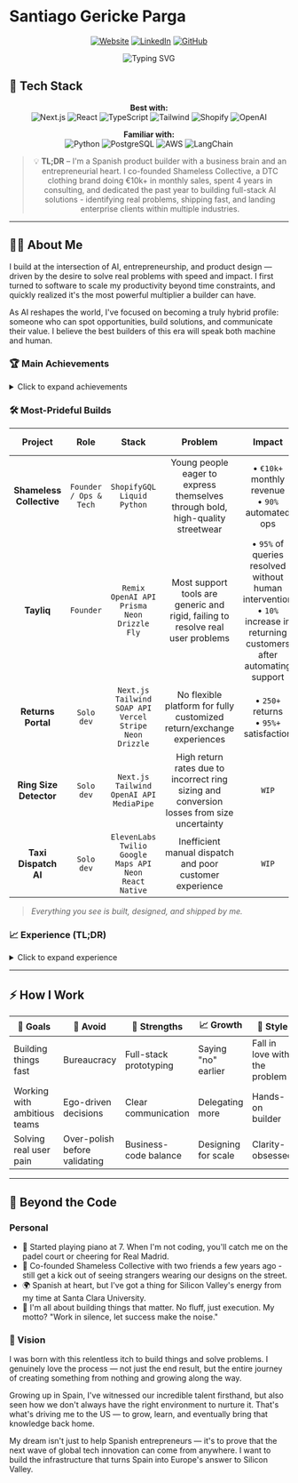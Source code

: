 # Santiago Gericke Parga

<div align="center">

[![Website](https://img.shields.io/badge/Website-santiago--gericke.dev-2ea44f)](https://www.santiago-gericke.dev)
[![LinkedIn](https://img.shields.io/badge/LinkedIn-Connect-blue)](https://www.linkedin.com/in/santiago-gericke-parga/)
[![GitHub](https://img.shields.io/badge/GitHub-Follow-lightgrey)](https://github.com/gericke98)

<img src="https://readme-typing-svg.herokuapp.com?font=Fira+Code&weight=500&size=40&pause=1000&color=2EA44F&center=true&vCenter=true&width=600&height=100&lines=Product+Builder;AI+Trailblazer;Full-Stack+Dev;Entrepreneur" alt="Typing SVG" />

</div>

## 🚀 Tech Stack

<div align="center">

**Best with:**  
![Next.js](https://img.shields.io/badge/Next.js-black?style=for-the-badge&logo=next.js&logoColor=white)
![React](https://img.shields.io/badge/React-20232A?style=for-the-badge&logo=react&logoColor=61DAFB)
![TypeScript](https://img.shields.io/badge/TypeScript-007ACC?style=for-the-badge&logo=typescript&logoColor=white)
![Tailwind](https://img.shields.io/badge/Tailwind_CSS-38B2AC?style=for-the-badge&logo=tailwind-css&logoColor=white)
![Shopify](https://img.shields.io/badge/Shopify-7AB55C?style=for-the-badge&logo=Shopify&logoColor=white)
![OpenAI](https://img.shields.io/badge/OpenAI-412991?style=for-the-badge&logo=openai&logoColor=white)

**Familiar with:**  
![Python](https://img.shields.io/badge/Python-3776AB?style=for-the-badge&logo=python&logoColor=white)
![PostgreSQL](https://img.shields.io/badge/PostgreSQL-316192?style=for-the-badge&logo=postgresql&logoColor=white)
![AWS](https://img.shields.io/badge/Amazon_AWS-232F3E?style=for-the-badge&logo=amazon-aws&logoColor=white)
![LangChain](https://img.shields.io/badge/LangChain-FF6B6B?style=for-the-badge&logo=langchain&logoColor=white)

</div>

<div align="center">

> 💡 **TL;DR** – I'm a Spanish product builder with a business brain and an entrepreneurial heart. I co-founded Shameless Collective, a DTC clothing brand doing €10k+ in monthly sales, spent 4 years in consulting, and dedicated the past year to building full-stack AI solutions - identifying real problems, shipping fast, and landing enterprise clients within multiple industries.

</div>

---

## 👨‍💻 About Me

I build at the intersection of AI, entrepreneurship, and product design — driven by the desire to solve real problems with speed and impact. I first turned to software to scale my productivity beyond time constraints, and quickly realized it's the most powerful multiplier a builder can have.

As AI reshapes the world, I've focused on becoming a truly hybrid profile: someone who can spot opportunities, build solutions, and communicate their value. I believe the best builders of this era will speak both machine and human.

### 🏆 Main Achievements

<details>
<summary>Click to expand achievements</summary>

- **Shameless Collective.** Co-founded a DTC fashion brand, scaled to €10k+/month. Automated all ops — from order processing to invoicing and logistics — with custom-built tools.
- **Returns Portal.** Built a fully automated returns portal for Shameless, integrating Shopify, Correos (shipping), and Stripe. Processed 250+ returns/exchanges with highly positive user feedback.
- **Tayliq.** Built an AI-native customer support app for Shopify brands. Currently validating with early users and in talks with a €90M+ fashion brand.
- **Ring Size Detection App.** Computer vision tool to estimate ring sizes from hand photos. Built for a jewelry brand with €500k+ annual revenue (in progress).
- **Taxi Dispatch AI System.** Voice-powered dispatch platform for a Radiotaxi company — includes a driver app, geolocation tracking, and AI call handling (in progress).

</details>

### 🛠️ Most-Prideful Builds

<div align="center">

|         Project          |          Role          |                                        Stack                                         |                                          Problem                                           |                                                           Impact                                                           |                      Live Demo                       |
| :----------------------: | :--------------------: | :----------------------------------------------------------------------------------: | :----------------------------------------------------------------------------------------: | :------------------------------------------------------------------------------------------------------------------------: | :--------------------------------------------------: |
| **Shameless Collective** | `Founder / Ops & Tech` |                         `ShopifyGQL`<br>`Liquid`<br>`Python`                         |       Young people eager to express themselves through bold, high-quality streetwear       |                                     • `€10k+` monthly revenue<br>• `90%` automated ops                                     |       [Visit](https://shamelesscollective.com)       |
|        **Tayliq**        |       `Founder`        |         `Remix`<br>`OpenAI API`<br>`Prisma`<br>`Neon`<br>`Drizzle`<br>`Fly`          |      Most support tools are generic and rigid, failing to resolve real user problems       | • `95%` of queries resolved without human intervention<br>• `10%` increase in returning customers after automating support |       [Visit](https://shamelesscollective.com)       |
|    **Returns Portal**    |       `Solo dev`       | `Next.js`<br>`Tailwind`<br>`SOAP API`<br>`Vercel`<br>`Stripe`<br>`Neon`<br>`Drizzle` |           No flexible platform for fully customized return/exchange experiences            |                                         • `250+` returns<br>• `95%+` satisfaction                                          | [Visit](https://www.shamelesscollective-returns.com) |
|  **Ring Size Detector**  |       `Solo dev`       |                `Next.js`<br>`Tailwind`<br>`OpenAI API`<br>`MediaPipe`                | High return rates due to incorrect ring sizing and conversion losses from size uncertainty |                                                           `WIP`                                                            |        [Visit](https://tayliqsize.vercel.app)        |
|   **Taxi Dispatch AI**   |       `Solo dev`       |      `ElevenLabs`<br>`Twilio`<br>`Google Maps API`<br>`Neon`<br>`React Native`       |                  Inefficient manual dispatch and poor customer experience                  |                                                           `WIP`                                                            |    [📞 Call +1 (313) 631-4559](tel:+13136314559)     |

</div>

> _Everything you see is built, designed, and shipped by me._

### 📈 Experience (TL;DR)

<details>
<summary>Click to expand experience</summary>

#### 🚀 Current Ventures

- **CEO & Co-founder @ Tayliq** _(2025–present)_  
  Building an AI-native customer support platform for DTC brands. Currently in advanced discussions with a €90M+ fashion brand for deployment.

- **Co-founder @ Shameless Collective** _(2016–present)_  
  Bootstrapped a DTC streetwear brand from zero to €10k+ monthly revenue. Built and automated core operations including order processing, logistics, and customer service.

#### 💼 Professional Experience

- **Senior Data Associate @ Monstarlab / Metyis** _(2022–2025)_  
  Led development of advanced analytics and forecasting models for global F&B clients, driving data-driven decision making across multiple markets.

#### 🎓 Education

- **Industrial Engineering & MBA**  
  ICAI / ICADE

#### 🛠️ Side Projects

- Built 20+ full-stack & AI projects focused on solving real-world problems
- Specialized in rapid prototyping and shipping MVPs

</details>

---

## ⚡ How I Work

<div align="center">

| 🎯 Goals                     | 🚫 Avoid                      | 💪 Strengths           | 📈 Growth           | 🎨 Style                      |
| ---------------------------- | ----------------------------- | ---------------------- | ------------------- | ----------------------------- |
| Building things fast         | Bureaucracy                   | Full-stack prototyping | Saying "no" earlier | Fall in love with the problem |
| Working with ambitious teams | Ego-driven decisions          | Clear communication    | Delegating more     | Hands-on builder              |
| Solving real user pain       | Over-polish before validating | Business-code balance  | Designing for scale | Clarity-obsessed              |

</div>

---

## 🎯 Beyond the Code

### Personal

- 🎵 Started playing piano at 7. When I'm not coding, you'll catch me on the padel court or cheering for Real Madrid.
- 👕 Co-founded Shameless Collective with two friends a few years ago - still get a kick out of seeing strangers wearing our designs on the street.
- 🌍 Spanish at heart, but I've got a thing for Silicon Valley's energy from my time at Santa Clara University.
- 💭 I'm all about building things that matter. No fluff, just execution. My motto? "Work in silence, let success make the noise."

### 🌟 Vision

I was born with this relentless itch to build things and solve problems. I genuinely love the process — not just the end result, but the entire journey of creating something from nothing and growing along the way.

Growing up in Spain, I've witnessed our incredible talent firsthand, but also seen how we don't always have the right environment to nurture it. That's what's driving me to the US — to grow, learn, and eventually bring that knowledge back home.

My dream isn't just to help Spanish entrepreneurs — it's to prove that the next wave of global tech innovation can come from anywhere. I want to build the infrastructure that turns Spain into Europe's answer to Silicon Valley.
